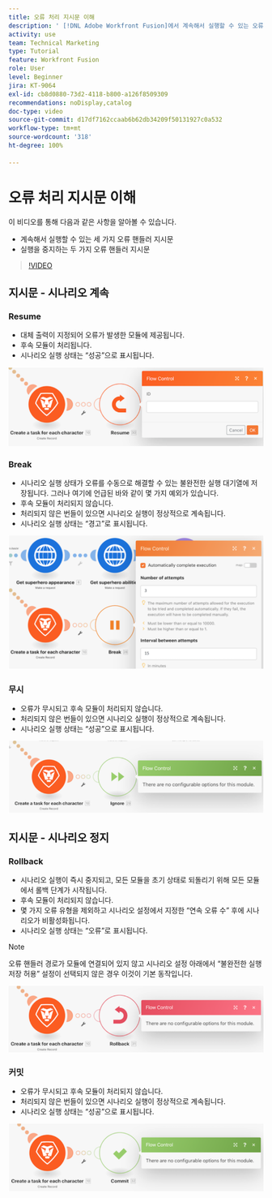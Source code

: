 ```yaml
---
title: 오류 처리 지시문 이해
description: ' [!DNL Adobe Workfront Fusion]에서 계속해서 실행할 수 있는 오류 핸들러 지시문과 실행을 정지하는 오류 핸들러 지시문에 대해 알아봅니다.'
activity: use
team: Technical Marketing
type: Tutorial
feature: Workfront Fusion
role: User
level: Beginner
jira: KT-9064
exl-id: cb8d0880-73d2-4118-b800-a126f8509309
recommendations: noDisplay,catalog
doc-type: video
source-git-commit: d17df7162ccaab6b62db34209f50131927c0a532
workflow-type: tm+mt
source-wordcount: '318'
ht-degree: 100%

---
```


# 오류 처리 지시문 이해

이 비디오를 통해 다음과 같은 사항을 알아볼 수 있습니다.

* 계속해서 실행할 수 있는 세 가지 오류 핸들러 지시문
* 실행을 중지하는 두 가지 오류 핸들러 지시문

>[!VIDEO](https://video.tv.adobe.com/v/335305/?quality=12&learn=on&enablevpops)

## 지시문 - 시나리오 계속

### Resume

* 대체 출력이 지정되어 오류가 발생한 모듈에 제공됩니다.
* 후속 모듈이 처리됩니다.
* 시나리오 실행 상태는 “성공”으로 표시됩니다.

![Resume 지시문의 이미지](assets/troubleshooting-and-error-handling-2.png)

### Break

* 시나리오 실행 상태가 오류를 수동으로 해결할 수 있는 불완전한 실행 대기열에 저장됩니다. 그러나 여기에 언급된 바와 같이 몇 가지 예외가 있습니다.
* 후속 모듈이 처리되지 않습니다.
* 처리되지 않은 번들이 있으면 시나리오 실행이 정상적으로 계속됩니다.
* 시나리오 실행 상태는 “경고”로 표시됩니다.

![Break 지시문의 이미지](assets/troubleshooting-and-error-handling-3.png)

### 무시

* 오류가 무시되고 후속 모듈이 처리되지 않습니다.
* 처리되지 않은 번들이 있으면 시나리오 실행이 정상적으로 계속됩니다.
* 시나리오 실행 상태는 “성공”으로 표시됩니다.

![Ignore 지시문의 이미지](assets/troubleshooting-and-error-handling-4.png)

## 지시문 - 시나리오 정지

### Rollback

* 시나리오 실행이 즉시 중지되고, 모든 모듈을 초기 상태로 되돌리기 위해 모든 모듈에서 롤백 단계가 시작됩니다.
* 후속 모듈이 처리되지 않습니다.
* 몇 가지 오류 유형을 제외하고 시나리오 설정에서 지정한 “연속 오류 수” 후에 시나리오가 비활성화됩니다.
* 시나리오 실행 상태는 “오류”로 표시됩니다.

>[!NOTE]
>
>오류 핸들러 경로가 모듈에 연결되어 있지 않고 시나리오 설정 아래에서 “불완전한 실행 저장 허용” 설정이 선택되지 않은 경우 이것이 기본 동작입니다.

![Rollback 지시문의 이미지](assets/troubleshooting-and-error-handling-5.png)

### 커밋

* 오류가 무시되고 후속 모듈이 처리되지 않습니다.
* 처리되지 않은 번들이 있으면 시나리오 실행이 정상적으로 계속됩니다.
* 시나리오 실행 상태는 “성공”으로 표시됩니다.

![Commit 지시문의 이미지](assets/troubleshooting-and-error-handling-6.png)
